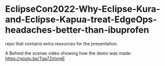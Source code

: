 # EclipseCon2022-Why-Eclipse-Kura-and-Eclipse-Kapua-treat-EdgeOps-headaches-better-than-ibuprofen
repo that contains extra resources for the presentation.


A Behind the scenes video showing how the demo was made: https://youtu.be/Tga72xtxreE
